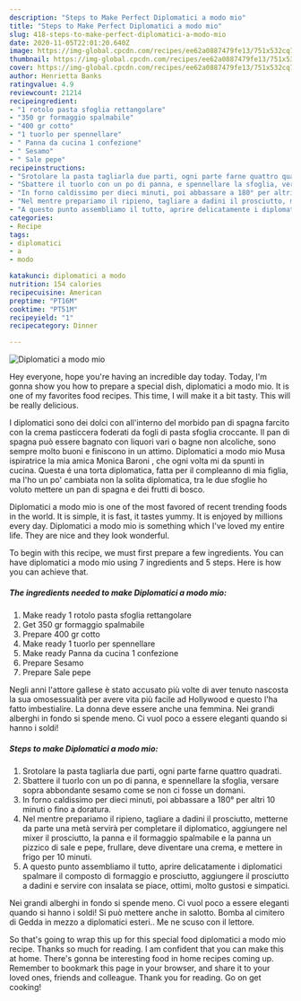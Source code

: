 ```yaml
---
description: "Steps to Make Perfect Diplomatici a modo mio"
title: "Steps to Make Perfect Diplomatici a modo mio"
slug: 418-steps-to-make-perfect-diplomatici-a-modo-mio
date: 2020-11-05T22:01:20.640Z
image: https://img-global.cpcdn.com/recipes/ee62a0887479fe13/751x532cq70/diplomatici-a-modo-mio-recipe-main-photo.jpg
thumbnail: https://img-global.cpcdn.com/recipes/ee62a0887479fe13/751x532cq70/diplomatici-a-modo-mio-recipe-main-photo.jpg
cover: https://img-global.cpcdn.com/recipes/ee62a0887479fe13/751x532cq70/diplomatici-a-modo-mio-recipe-main-photo.jpg
author: Henrietta Banks
ratingvalue: 4.9
reviewcount: 21214
recipeingredient:
- "1 rotolo pasta sfoglia rettangolare"
- "350 gr formaggio spalmabile"
- "400 gr cotto"
- "1 tuorlo per spennellare"
- " Panna da cucina 1 confezione"
- " Sesamo"
- " Sale pepe"
recipeinstructions:
- "Srotolare la pasta tagliarla due parti, ogni parte farne quattro quadrati."
- "Sbattere il tuorlo con un po di panna, e spennellare la sfoglia, versare sopra abbondante sesamo come se non ci fosse un domani."
- "In forno caldissimo per dieci minuti, poi abbassare a 180° per altri 10 minuti o fino a doratura."
- "Nel mentre prepariamo il ripieno, tagliare a dadini il prosciutto, metterne da parte una metà servirà per completare il diplomatico, aggiungere nel mixer il prosciutto, la panna e il formaggio spalmabile e la panna un pizzico di sale e pepe, frullare, deve diventare una crema, e mettere in frigo per 10 minuti."
- "A questo punto assembliamo il tutto, aprire delicatamente i diplomatici spalmare il composto di formaggio e prosciutto, aggiungere il prosciutto a dadini e servire con insalata se piace, ottimi, molto gustosi e simpatici."
categories:
- Recipe
tags:
- diplomatici
- a
- modo

katakunci: diplomatici a modo 
nutrition: 154 calories
recipecuisine: American
preptime: "PT16M"
cooktime: "PT51M"
recipeyield: "1"
recipecategory: Dinner

---
```



![Diplomatici a modo mio](https://img-global.cpcdn.com/recipes/ee62a0887479fe13/751x532cq70/diplomatici-a-modo-mio-recipe-main-photo.jpg)

Hey everyone, hope you're having an incredible day today. Today, I'm gonna show you how to prepare a special dish, diplomatici a modo mio. It is one of my favorites food recipes. This time, I will make it a bit tasty. This will be really delicious.

I diplomatici sono dei dolci con all&#39;interno del morbido pan di spagna farcito con la crema pasticcera foderati da fogli di pasta sfoglia croccante. Il pan di spagna può essere bagnato con liquori vari o bagne non alcoliche, sono sempre molto buoni e finiscono in un attimo. Diplomatici a modo mio Musa ispiratrice la mia amica Monica Baroni , che ogni volta mi da spunti in cucina. Questa é una torta diplomatica, fatta per il compleanno di mia figlia, ma l&#39;ho un po&#39; cambiata non la solita diplomatica, tra le due sfoglie ho voluto mettere un pan di spagna e dei frutti di bosco.

Diplomatici a modo mio is one of the most favored of recent trending foods in the world. It is simple, it is fast, it tastes yummy. It is enjoyed by millions every day. Diplomatici a modo mio is something which I've loved my entire life. They are nice and they look wonderful.


To begin with this recipe, we must first prepare a few ingredients. You can have diplomatici a modo mio using 7 ingredients and 5 steps. Here is how you can achieve that.

<!--inarticleads1-->

##### The ingredients needed to make Diplomatici a modo mio:

1. Make ready 1 rotolo pasta sfoglia rettangolare
1. Get 350 gr formaggio spalmabile
1. Prepare 400 gr cotto
1. Make ready 1 tuorlo per spennellare
1. Make ready  Panna da cucina 1 confezione
1. Prepare  Sesamo
1. Prepare  Sale pepe


Negli anni l&#39;attore gallese è stato accusato più volte di aver tenuto nascosta la sua omosessualità per avere vita più facile ad Hollywood e questo l&#39;ha fatto imbestialire. La donna deve essere anche una femmina. Nei grandi alberghi in fondo si spende meno. Ci vuol poco a essere eleganti quando si hanno i soldi! 

<!--inarticleads2-->

##### Steps to make Diplomatici a modo mio:

1. Srotolare la pasta tagliarla due parti, ogni parte farne quattro quadrati.
1. Sbattere il tuorlo con un po di panna, e spennellare la sfoglia, versare sopra abbondante sesamo come se non ci fosse un domani.
1. In forno caldissimo per dieci minuti, poi abbassare a 180° per altri 10 minuti o fino a doratura.
1. Nel mentre prepariamo il ripieno, tagliare a dadini il prosciutto, metterne da parte una metà servirà per completare il diplomatico, aggiungere nel mixer il prosciutto, la panna e il formaggio spalmabile e la panna un pizzico di sale e pepe, frullare, deve diventare una crema, e mettere in frigo per 10 minuti.
1. A questo punto assembliamo il tutto, aprire delicatamente i diplomatici spalmare il composto di formaggio e prosciutto, aggiungere il prosciutto a dadini e servire con insalata se piace, ottimi, molto gustosi e simpatici.


Nei grandi alberghi in fondo si spende meno. Ci vuol poco a essere eleganti quando si hanno i soldi! Si può mettere anche in salotto. Bomba al cimitero di Gedda in mezzo a diplomatici esteri.. Me ne scuso con il lettore. 

So that's going to wrap this up for this special food diplomatici a modo mio recipe. Thanks so much for reading. I am confident that you can make this at home. There's gonna be interesting food in home recipes coming up. Remember to bookmark this page in your browser, and share it to your loved ones, friends and colleague. Thank you for reading. Go on get cooking!
